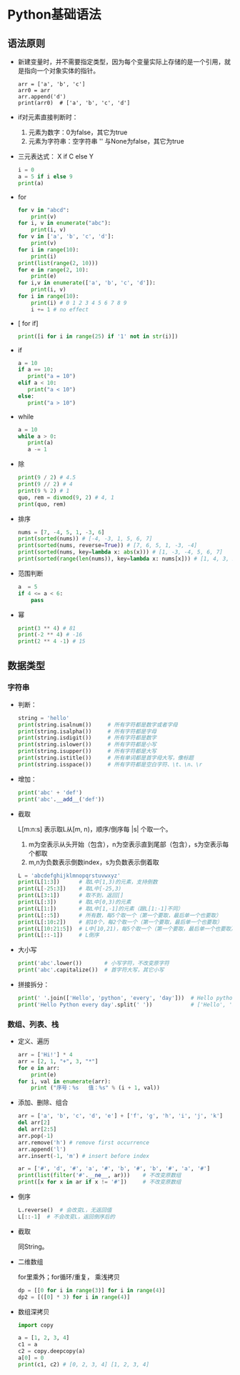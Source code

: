 # Python基础语法
## 语法原则
- 新建变量时，并不需要指定类型，因为每个变量实际上存储的是一个引用，就是指向一个对象实体的指针。
    ```
    arr = ['a', 'b', 'c']
    arr0 = arr
    arr.append('d')
    print(arr0)  # ['a', 'b', 'c', 'd']
    ```
- if对元素直接判断时：
    1. 元素为数字：0为false，其它为true
    2. 元素为字符串：空字符串 '' 与None为false，其它为true
- 三元表达式： X if C else Y
    ```python
    i = 0
    a = 5 if i else 9
    print(a)
    ```
- for
    ```python
    for v in "abcd":
        print(v)
    for i, v in enumerate("abc"):
        print(i, v)  
    for v in ['a', 'b', 'c', 'd']:
        print(v)
    for i in range(10):
        print(i)
    print(list(range(2, 10)))
    for e in range(2, 10):
        print(e)
    for i,v in enumerate(['a', 'b', 'c', 'd']):
        print(i, v)
    for i in range(10):
        print(i) # 0 1 2 3 4 5 6 7 8 9 
        i += 1 # no effect
    ```
- [ for  if]
    ```python
    print([i for i in range(25) if '1' not in str(i)])
    ```
    
- if
    ```python
    a = 10
    if a == 10:
       print("a = 10")
    elif a < 10:
       print("a < 10")
    else:
       print("a > 10")
    ```
    
- while
    ```python
    a = 10
    while a > 0:
       print(a)
       a -= 1
    ```

- 除
    ```python
    print(9 / 2) # 4.5
    print(9 // 2) # 4
    print(9 % 2) # 1
    quo, rem = divmod(9, 2) # 4, 1
    print(quo, rem)
    ```

- 排序
    ```python
    nums = [7, -4, 5, 1, -3, 6]
    print(sorted(nums)) # [-4, -3, 1, 5, 6, 7]
    print(sorted(nums, reverse=True)) # [7, 6, 5, 1, -3, -4]
    print(sorted(nums, key=lambda x: abs(x))) # [1, -3, -4, 5, 6, 7]
    print(sorted(range(len(nums)), key=lambda x: nums[x])) # [1, 4, 3, 2, 5, 0]
    ```
    
- 范围判断
    ```python
    a  = 5
    if 4 <= a < 6:
        pass
    ```
    
- 幂
    ```python
    print(3 ** 4) # 81
    print(-2 ** 4) # -16
    print(2 ** 4 -1) # 15
    ```
   	
## 数据类型
### 字符串
- 判断：
    ```python
    string = 'hello'
    print(string.isalnum())     # 所有字符都是数字或者字母
    print(string.isalpha())     # 所有字符都是字母
    print(string.isdigit())     # 所有字符都是数字
    print(string.islower())     # 所有字符都是小写
    print(string.isupper())     # 所有字符都是大写
    print(string.istitle())     # 所有单词都是首字母大写，像标题
    print(string.isspace())     # 所有字符都是空白字符、\t、\n、\r
    ```

- 增加：
    ```python
    print('abc' + 'def')
    print('abc'.__add__('def'))
    ```

- 截取

    L[m:n:s] 表示取L从[m, n)，顺序/倒序每 |s| 个取一个。
    1. m为空表示从头开始（包含），n为空表示直到尾部（包含），s为空表示每个都取
    2. m,n为负数表示倒数index，s为负数表示倒着取
    ```python
    L = 'abcdefghijklmnopqrstuvwxyz'
    print(L[1:3])      # 取L中[1,3)的元素，支持倒数
    print(L[-25:3])    # 取L中[-25,3)
    print(L[3:1])      # 取不到，返回[]
    print(L[:3])       # 取L中[0,3)的元素
    print(L[1:])       # 取L中[1,-1]的元素（跟L[1:-1]不同）
    print(L[::5])      # 所有数，每5个取一个（第一个要取，最后单一个也要取）
    print(L[:10:2])    # 前10个，每2个取一个（第一个要取，最后单一个也要取）
    print(L[10:21:5])  # L中[10,21)，每5个取一个（第一个要取，最后单一个也要取）
    print(L[::-1])     # L倒序
    ```

- 大小写
    ```python
    print('abc'.lower())       # 小写字符，不改变原字符
    print('abc'.capitalize())  # 首字符大写，其它小写
    ```
    
- 拼接拆分：
    ```python
    print(' '.join(['Hello', 'python', 'every', 'day']))  # Hello python every day
    print('Hello Python every day'.split(' '))            # ['Hello', 'Python', 'every', 'day']
    ```
    
### 数组、列表、栈
- 定义、遍历
    ```python
    arr = ['Hi!'] * 4
    arr = [2, 1, "+", 3, "*"]
    for e in arr:
        print(e)
    for i, val in enumerate(arr):
        print ("序号：%s   值：%s" % (i + 1, val))
    ```
    
- 添加、删除、组合
    ```python
    arr = ['a', 'b', 'c', 'd', 'e'] + ['f', 'g', 'h', 'i', 'j', 'k']
    del arr[2]
    del arr[2:5]
    arr.pop(-1)
    arr.remove('h') # remove first occurrence
    arr.append('l')
    arr.insert(-1, 'm') # insert before index
    ```
    
    ```python
    ar = ['#', 'd', '#', 'a', '#', 'b', '#', 'b', '#', 'a', '#']
    print(list(filter('#'.__ne__, ar)))    # 不改变原数组
    print([x for x in ar if x != '#'])     # 不改变原数组
    ```
    
- 倒序
    ```python
    L.reverse()  # 会改变L，无返回值
    L[::-1]  # 不会改变L，返回倒序后的
    ```
    
- 截取
    
    同String。

- 二维数组

    for里乘外；for循环/重复， 乘浅拷贝
    ```python
    dp = [[0 for i in range(3)] for i in range(4)]
    dp2 = [([0] * 3) for i in range(4)]
    ```
    
- 数组深拷贝
    ```python
    import copy
    
    a = [1, 2, 3, 4]
    c1 = a
    c2 = copy.deepcopy(a)
    a[0] = 0
    print(c1, c2) # [0, 2, 3, 4] [1, 2, 3, 4]
    ```
    
